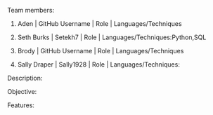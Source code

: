 Team members:

  1. Aden | GitHub Username | Role | Languages/Techniques
  
  2. Seth Burks | Setekh7 | Role | Languages/Techniques:Python,SQL
  
  3. Brody | GitHub Username | Role | Languages/Techniques
  
  4. Sally Draper | Sally1928 | Role | Languages/Techniques: 


Description:

Objective:

Features:
 
